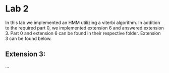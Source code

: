 # Lab 2

In this lab we implemented an HMM utilizing a viterbi algorithm. In addition to the required part 0, we implemented extension 6 and answered extension 3.  Part 0 and extension 6 can be found in their respective folder.  Extension 3 can be found below.

## Extension 3:
...
